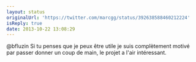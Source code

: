 ```yaml
---
layout: status
originalUrl: 'https://twitter.com/marcgg/status/392638588460212224'
isReply: true
date: 2013-10-22 13:08:29
---
```


@bfluzin Si tu penses que je peux être utile je suis complètement motivé par passer donner un coup de main, le projet a l'air intéressant.
